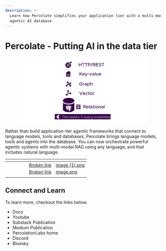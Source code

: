 ```yaml
---
description: >-
  Learn how Percolate simplifies your application tier with a multi-modal
  agentic AI database
---
```


# Percolate - Putting AI in the data tier

<figure><img src=".gitbook/assets/image (1).png" alt=""><figcaption></figcaption></figure>

Rather than build application-tier agentic frameworks that connect to language models, tools and databases, Percolate brings language models, tools and agents into the database. You can now orchestrate powerful agentic systems with multi-modal RAG using any language, and that includes natural language.&#x20;



<table data-view="cards"><thead><tr><th></th><th></th><th data-hidden></th><th data-hidden></th><th data-hidden></th><th data-hidden data-card-target data-type="content-ref"></th><th data-hidden data-card-cover data-type="files"></th></tr></thead><tbody><tr><td></td><td></td><td></td><td></td><td></td><td><a href="broken-reference">Broken link</a></td><td><a href=".gitbook/assets/image (1).png">image (1).png</a></td></tr><tr><td></td><td></td><td></td><td></td><td></td><td><a href="broken-reference">Broken link</a></td><td><a href=".gitbook/assets/image.png">image.png</a></td></tr><tr><td></td><td></td><td></td><td></td><td></td><td></td><td></td></tr></tbody></table>





## Connect and Learn

To learn more, checkout the links below.

* Docs
* Youtube
* Substack Publication
* Medium Publication
* PercolationLabs home
* Discord
* Bluesky
